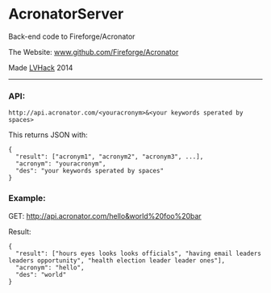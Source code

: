 AcronatorServer
===============

Back-end code to Fireforge/Acronator

The Website: www.github.com/Fireforge/Acronator

Made [LVHack](http://hack.lehighvalleytech.org/) 2014

---

### API: ###
  `http://api.acronator.com/<youracronym>&<your keywords sperated by spaces>`
  
  This returns JSON with:
    
    {
      "result": ["acronym1", "acronym2", "acronym3", ...],
      "acronym": "youracronym",
      "des": "your keywords sperated by spaces"
    }
    
### Example: ###
  GET: http://api.acronator.com/hello&world%20foo%20bar
  
  Result:
  
    {
      "result": ["hours eyes looks looks officials", "having email leaders leaders opportunity", "health election leader leader ones"],
      "acronym": "hello",
      "des": "world"
    }
    
